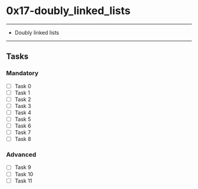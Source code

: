 # 0x17-doubly_linked_lists

---
* Doubly linked lists
---

## Tasks
### Mandatory 
- [ ] Task 0
- [ ] Task 1
- [ ] Task 2
- [ ] Task 3
- [ ] Task 4
- [ ] Task 5
- [ ] Task 6
- [ ] Task 7
- [ ] Task 8

### Advanced
- [ ] Task 9
- [ ] Task 10
- [ ] Task 11
